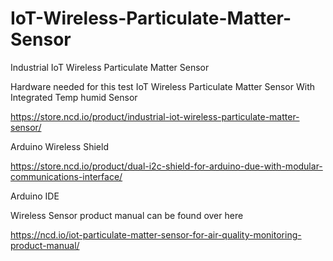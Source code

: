 # IoT-Wireless-Particulate-Matter-Sensor
Industrial IoT Wireless Particulate Matter Sensor

Hardware needed for this test IoT Wireless Particulate Matter Sensor With Integrated Temp humid Sensor 

https://store.ncd.io/product/industrial-iot-wireless-particulate-matter-sensor/

Arduino Wireless Shield

https://store.ncd.io/product/dual-i2c-shield-for-arduino-due-with-modular-communications-interface/

Arduino IDE

Wireless Sensor product manual can be found over here

https://ncd.io/iot-particulate-matter-sensor-for-air-quality-monitoring-product-manual/

